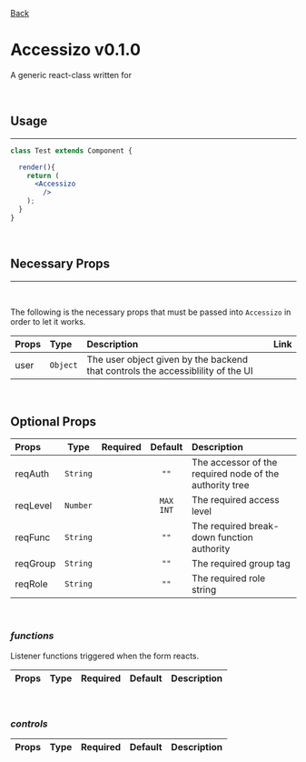 [Back](../README.md)

# **Accessizo v0.1.0**
A generic react-class written for 

<br/>

## **Usage**
---

```jsx
class Test extends Component {

  render(){
    return (
      <Accessizo
        />
    );
  }
}
```
<br/>

## **Necessary Props**
---
<br/>

The following is the necessary props that must be passed into `Accessizo` in order to let it works. 

| Props  | Type  | Description | Link |
| :---   | :---- | :---        | :--- |
| user | `Object` | The user object given by the backend that controls the accessiblility of the UI ||
<br/>

## **Optional Props**
| Props | Type | Required | Default | Description |
| :---|:---:|:---:|:---:|:---|
| reqAuth | `String` || `""` | The accessor of the required node of the authority tree |
| reqLevel | `Number` || `MAX INT` | The required access level |
| reqFunc | `String` || `""` | The required break-down function authority |
| reqGroup | `String` || `""` | The required group tag |
| reqRole | `String` || `""` | The required role string |
<br/>

### ***functions***
Listener functions triggered when the form reacts.

| Props | Type | Required | Default | Description |
| :---|:---:|:---:|:---:|:---|
<br/>

### ***controls***

| Props | Type | Required | Default | Description |
| :---|:---:|:---:|:---:|:---|
<br/>
